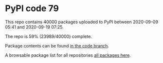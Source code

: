 # PyPI code 79

This repo contains 40000 packages uploaded to PyPI between 
2020-09-09 05:41 and 2020-09-19 07:25.

The repo is 59% (23989/40000) complete.

Package contents can be found [in the code branch](https://github.com/pypi-data/pypi-mirror-79/tree/code/packages).

A browsable package list for all repositories [all packages here](https://pypi-data.github.io/website/repositories/pypi-mirror-79).


